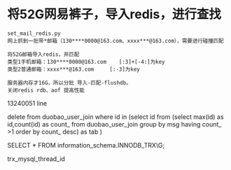 # 将52G网易裤子，导入redis，进行查找

	set_mail_redis.py
	网上抓到一批带*邮箱（130****0000@163.com、xxxx***@163.com），需要进行碰撞匹配

	将52G邮箱导入redis，并匹配
	类型1手机邮箱：130****0000@163.com    [:3]+[-4:]为key    
	类型2普通邮箱：xxxx***@163.com		[:-3]为key  

	服务器内存才16G，所以分批 导入-匹配-flushdb。
	关闭redis rdb、aof 提高性能


13240051 line

delete from duobao_user_join  where id in (select id from (select  max(id) as id,count(id) as count_ from duobao_user_join group by msg having count_ >1 order by count_ desc) as tab )

SELECT * FROM information_schema.INNODB_TRX\G;

trx_mysql_thread_id
